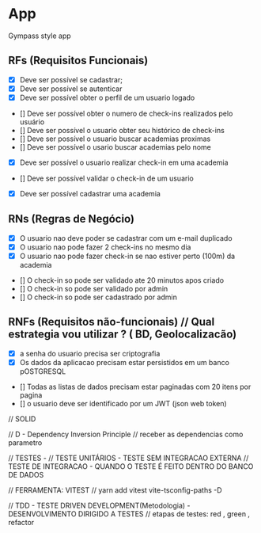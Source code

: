 # App

Gympass style app

## RFs (Requisitos Funcionais)

- [x] Deve ser possível se cadastrar;
- [x] Deve ser possível se autenticar
- [x] Deve ser possível obter o perfil de um usuario logado
- [] Deve ser possível obter o numero de check-ins realizados pelo usuário
- [] Deve ser possível o usuario obter seu histórico de check-ins
- [] Deve ser possível o usuario buscar academias proximas
- [] Deve ser possível o usario buscar academias pelo nome
- [x] Deve ser possível o usuario realizar check-in em uma academia
- [] Deve ser possível validar o check-in de um usuario
- [x] Deve ser possível cadastrar uma academia

## RNs (Regras de Negócio)

- [x] O usuario nao deve poder se cadastrar com um e-mail duplicado
- [x] O usuario nao pode fazer 2 check-ins no mesmo dia
- [x] O usuario nao pode fazer check-in se nao estiver perto (100m) da academia
- [] O check-in so pode ser validado ate 20 minutos apos criado
- [] O check-in so pode ser validado por admin
- [] O check-in so pode ser cadastrado por admin

## RNFs (Requisitos não-funcionais) // Qual estrategia vou utilizar ? ( BD, Geolocalizacão)

- [x] a senha do usuario precisa ser criptografia
- [x] Os dados da aplicacao precisam estar persistidos em um banco pOSTGRESQL
- [] Todas as listas de dados precisam estar paginadas com 20 itens por pagina
- [] o usuario deve ser identificado por um JWT (json web token)

// SOLID

// D - Dependency Inversion Principle
// receber as dependencias como parametro

// TESTES -
// TESTE UNITÁRIOS - TESTE SEM INTEGRACAO EXTERNA
// TESTE DE INTEGRACAO - QUANDO O TESTE É FEITO DENTRO DO BANCO DE DADOS

// FERRAMENTA: VITEST
// yarn add vitest vite-tsconfig-paths -D

// TDD - TESTE DRIVEN DEVELOPMENT(Metodologia) - DESENVOLVIMENTO DIRIGIDO A TESTES
// etapas de testes: red , green , refactor
